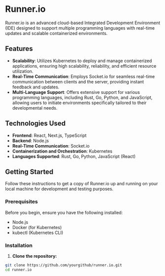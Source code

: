 # Runner.io

Runner.io is an advanced cloud-based Integrated Development Environment (IDE) designed to support multiple programming languages with real-time updates and scalable containerized environments.

## Features

- **Scalability**: Utilizes Kubernetes to deploy and manage containerized applications, ensuring high scalability, reliability, and efficient resource utilization.
- **Real-Time Communication**: Employs Socket.io for seamless real-time communication between clients and the server, providing instant feedback and updates.
- **Multi-Language Support**: Offers extensive support for various programming languages, including Rust, Go, Python, and JavaScript, allowing users to initiate environments specifically tailored to their developmental needs.

## Technologies Used

- **Frontend**: React, Next.js, TypeScript
- **Backend**: Node.js
- **Real-Time Communication**: Socket.io
- **Containerization and Orchestration**: Kubernetes
- **Languages Supported**: Rust, Go, Python, JavaScript (React)

## Getting Started

Follow these instructions to get a copy of Runner.io up and running on your local machine for development and testing purposes.

### Prerequisites

Before you begin, ensure you have the following installed:
- Node.js
- Docker (for Kubernetes)
- kubectl (Kubernetes CLI)

### Installation

1. **Clone the repository:**

```bash
git clone https://github.com/yourgithub/runner.io.git
cd runner.io
